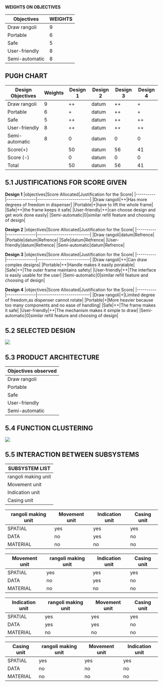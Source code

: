 **WEIGHTS ON OBJECTIVES**

|Objectives|WEIGHTS|
|----------|-------|
|Draw rangoli|9|
|Portable|6|
|Safe|5|
|User-friendly|8|
|Semi-automatic|8|


## PUGH CHART


|Design Objectives|Weights|Design 1|Design 2|Design 3|Design 4|
|-----------------|-------|--------|--------|--------|--------|
|Draw rangoli|9|++|datum|++|+|
|Portable|6|+|datum|++|+|
|Safe|5|++|datum|++|++|
|User-friendly|8|++|datum|++|++|
|Semi-automatic|8|0|datum|0|0|
|Score(+)||50|datum|56|41|
|Score (-)||0|datum|0|0|
|Total||50|datum|56|41|

## 5.1 JUSTIFICATIONS FOR SCORE GIVEN

**Design 1**
|objectives|Score Allocated|Justification for the Score|
|----------|---------------|---------------------------|
|Draw rangoli|++|Has more degrees of freedom in dispenser|
|Portable|+|have to lift the whole frame|
|Safe|++|the frame keeps it safe|
|User-friendly|++|can choose design and get work done easily|
|Semi-automatic|0|similar refill feature and choosing of design|

**Design 2**
|objectives|Score Allocated|Justification for the Score|
|----------|---------------|---------------------------|
|Draw rangoli|datum|Refrence|
|Portable|datum|Refrence|
|Safe|datum|Refrence|
|User-friendly|datum|Refrence|
|Semi-automatic|datum|Refrence|

**Design 3**
|objectives|Score Allocated|Justification for the Score|
|----------|---------------|---------------------------|
|Draw rangoli|++|Can draw complex designs|
|Portable|++|Handle makes it easily poratable|
|Safe|++|The outer frame maintains safety|
|User-friendly|++|The interface is easily usable for the user|
|Semi-automatic|0|similar refill feature and choosing of design|

**Design 4**
|objectives|Score Allocated|Justification for the Score|
|----------|---------------|---------------------------|
|Draw rangoli|+|Limited degree of freedom,as dispenser cannot rotate|
|Portable|+|More heavier because too many components and no ease of handling|
|Safe|++|The frame makes it safe|
|User-friendly|++|The mechanism makes it simple to draw|
|Semi-automatic|0|similar refill feature and choosing of design|






## 5.2 SELECTED DESIGN

![](https://i.postimg.cc/Xq4hMQh3/20220119-150931.jpg)










## 5.3 PRODUCT ARCHITECTURE

|Objectives observed|
|-------------------|
|Draw rangoli|
|Portable|
|Safe|
|User-friendly|
|Semi-automatic|






## 5.4 FUNCTION CLUSTERING
![](https://i.postimg.cc/LsZhVqjZ/function-clustering.png)








## 5.5 INTERACTION BETWEEN SUBSYSTEMS
|SUBSYSTEM LIST|
|--------------|
|rangoli making unit|
|Movement unit|
|Indication unit|
|Casing unit|


|rangoli making unit|Movement unit|Indication unit|Casing unit|
|-------------------|-------------|---------------|-----------|
|SPATIAL|yes|yes|yes|
|DATA|no|yes|no|
|MATERIAL|no|no|no|




|Movement unit|rangoli making unit|Indication unit|Casing unit|
|-------------|-------------------|---------------|-----------|
|SPATIAL|yes|yes|yes|
|DATA|no|yes|no|
|MATERIAL|no|no|no|





|Indication unit|rangoli making unit|Movement unit|Casing unit|
|---------------|-------------------|-------------|-----------|
|SPATIAL|yes|yes|yes|
|DATA|yes|yes|no|
|MATERIAL|no|no|no|




|Casing unit|rangoli making unit|Movement unit|Indication unit|
|-----------|-------------------|-------------|---------------|
|SPATIAL|yes|yes|yes|
|DATA|no|no|no|
|MATERIAL|no|no|no|

